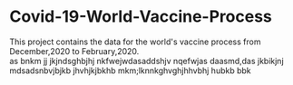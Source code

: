 # Covid-19-World-Vaccine-Process
This project contains  the data for the world's vaccine process from December,2020 to February,2020.  
as
bnkm
jj
jkjndsghbjhj
nkfwejwdasaddshjv
nqefwjas
daasmd,das jkbikjnj
mdsadsnbvjbjkb
jhvhjkjbkhb
mkm;lknnkghvghjhhvbhj
hubkb
bbk
